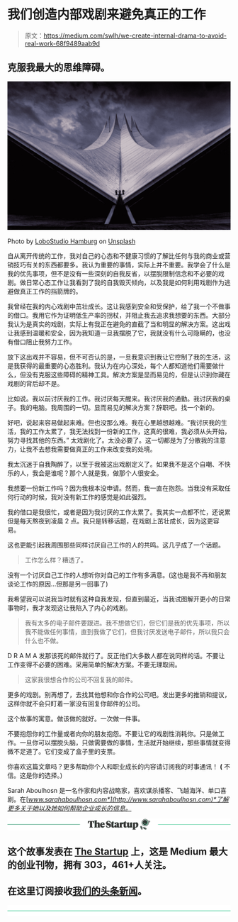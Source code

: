 # 我们创造内部戏剧来避免真正的工作

> 原文：<https://medium.com/swlh/we-create-internal-drama-to-avoid-real-work-68f9489aab9d>

## 克服我最大的思维障碍。

![](img/ca9ab8c805fb2405f9e38d24df64dde3.png)

Photo by [LoboStudio Hamburg](https://unsplash.com/@lobostudiohamburg?utm_source=medium&utm_medium=referral) on [Unsplash](https://unsplash.com?utm_source=medium&utm_medium=referral)

自从离开传统的工作，我对自己的心态和不健康习惯的了解比任何与我的商业或营销技巧有关的东西都要多。我认为重要的事情，实际上并不重要。我学会了什么是我的优先事项，但不是没有一些深刻的自我反省，以摆脱限制信念和不必要的戏剧。做日常心态工作让我看到了我的自我毁灭倾向，以及我是如何利用戏剧作为逃避做真正工作的挡箭牌的。

我曾经在我的内心戏剧中茁壮成长。这让我感到安全和受保护，给了我一个不做事的借口。我用它作为证明低生产率的拐杖，并阻止我去追求我想要的东西。大部分我认为是真实的戏剧，实际上有我正在避免的直截了当和明显的解决方案。这出戏让我感到温暖和安全，因为我知道一旦我摆脱了它，我就没有什么可隐瞒的，也没有借口阻止我努力工作。

放下这出戏并不容易，但不可否认的是，一旦我意识到我让它控制了我的生活，这是我获得的最重要的心态胜利。我认为在内心深处，每个人都知道他们需要做什么，但没有克服这些障碍的精神工具。解决方案是显而易见的，但是认识到你藏在戏剧的背后却不是。

比如说。我以前讨厌我的工作。我讨厌每天醒来。我讨厌我的通勤。我讨厌我的桌子。我的电脑。我周围的一切。显而易见的解决方案？辞职吧。找一个新的。

好吧，说起来容易做起来难。但也没那么难。我在心里越想越难。“我讨厌我的生活，我的工作太累了，我无法找到一份新的工作，这真的很难，我必须从头开始，努力寻找其他的东西。”
太戏剧化了。太没必要了。这一切都是为了分散我的注意力，让我不去想我需要做真正的工作来改变我的处境。

我太沉迷于自我陶醉了，以至于我被这出戏剧定义了。如果我不是这个自嘲、不快乐的人，我会是谁呢？那个人就是我，做那个人很安全。

我想要一份新工作吗？因为我根本没申请。然而，我一直在抱怨。当我没有采取任何行动的时候，我对没有新工作的感觉是如此强烈。

我的借口是我很忙，或者是因为我讨厌的工作太累了。我其实一点都不忙，还说累但是每天熬夜到凌晨 2 点。我只是转移话题，在戏剧上茁壮成长，因为这更容易。

这也更能引起我周围那些同样讨厌自己工作的人的共鸣。这几乎成了一个话题。

> 工作怎么样？糟透了。

没有一个讨厌自己工作的人想听你对自己的工作有多满意。(这也是我不再和朋友谈论工作的原因…但那是另一回事了)

我希望我可以说我当时就有这种自我发现，但直到最近，当我试图解开更小的日常事物时，我才发现这让我陷入了内心的戏剧。

> 我有太多的电子邮件要跟进。我不想做它们，但它们是我的优先事项，所以我不能做任何事情，直到我做了它们，但我讨厌发送电子邮件，所以我只会什么也不做。

D R A M A 发那该死的邮件就行了。反正他们大多数人都在说同样的话。不要让工作变得不必要的困难。采用简单的解决方案。不要无理取闹。

> 这家我很想合作的公司不回复我的邮件。

更多的戏剧。别再想了，去找其他想和你合作的公司吧。发出更多的推销和提议，这样你就不会只盯着一家没有回复你邮件的公司。

这个故事的寓意。做该做的就好。一次做一件事。

不要抱怨你的工作量或者向你的朋友抱怨。不要让它的戏剧性消耗你。只是做工作。一旦你可以摆脱头脑，只做需要做的事情，生活就开始继续，那些事情就变得微不足道了。它们变成了盒子里的支票。

你喜欢这篇文章吗？更多帮助你个人和职业成长的内容请订阅我的时事通讯！ **(** 不信。这是你的选择。)

Sarah Aboulhosn 是一名作家和内容战略家，喜欢谋杀播客、飞越海洋、单口喜剧。在[*www.sarahaboulhosn.com*](http://www.sarahaboulhosn.com)*了解更多关于她以及她如何帮助企业成长的信息。*

[![](img/308a8d84fb9b2fab43d66c117fcc4bb4.png)](https://medium.com/swlh)

## 这个故事发表在 [The Startup](https://medium.com/swlh) 上，这是 Medium 最大的创业刊物，拥有 303，461+人关注。

## 在这里订阅接收[我们的头条新闻](http://growthsupply.com/the-startup-newsletter/)。

[![](img/b0164736ea17a63403e660de5dedf91a.png)](https://medium.com/swlh)